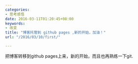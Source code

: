 ```yaml
---
categories:
- 思考感悟
date: 2016-03-11T01:20:45+08:00
keywords:
- 改变
title: "博客托管到 github pages ,新的开始，加油！"
url: "/2016/03/10/first/"

---
```

把博客转移到github pages上来，新的开始，而且也再熟练一下git.

